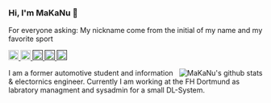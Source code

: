 
### Hi, I'm MaKaNu 🛶

For everyone asking: My nickname come from the initial of my name and my favorite sport

<p> 
  <a href="https://github.com/MaKaNu?tab=followers"> <img src="https://img.shields.io/github/stars/MaKaNu?label=Stars&style=plastic" height="20px" alt="github follow" /> </a>
  <a href="mailto:matti.kaupenjohann@fh-dortmund.de"> <img src="https://img.shields.io/badge/FHDO-mail--to-orange" height="20px" alt="Email">
  <a href=""> <img src="https://img.shields.io/badge/Major-Robotics-black?style=plastic&logo=ABB%20RobotStudio&logoColor=ffffff" height="20px"> </a>
  <a href=""> <img src="https://img.shields.io/badge/Major-CV-black?style=plastic&logo=ABB%20RobotStudio&logoColor=ffffff" height="20px"> </a>
  <a href=""> <img src="https://img.shields.io/badge/Use-Python-0076ab?style=plastic&logo=Python&logoColor=ffffff" height="20px"> </a>
</p>

<img align="right" src="https://github-readme-stats.makanu.vercel.app/api?username=MaKaNu&show_icons=true&include_all_commits=true&count_private=true&border_radius=20&hide_title=true&bg_color=30,008C00,000000&text_color=D7D7D7&icon_color=00FF00&border_color=00FF00" alt="MaKaNu's github stats"/>
  
I am a former automotive student and information & electornics engineer.
Currently I am working at the FH Dortmund as labratory managment and sysadmin for a small DL-System.
  
<!--
**MaKaNu/MaKaNu** is a ✨ _special_ ✨ repository because its `README.md` (this file) appears on your GitHub profile.

Here are some ideas to get you started:

- 🔭 I’m currently working on ...
- 🌱 I’m currently learning ...
- 👯 I’m looking to collaborate on ...
- 🤔 I’m looking for help with ...
- 💬 Ask me about ...
- 📫 How to reach me: ...
- 😄 Pronouns: ...
- ⚡ Fun fact: ...
-->
